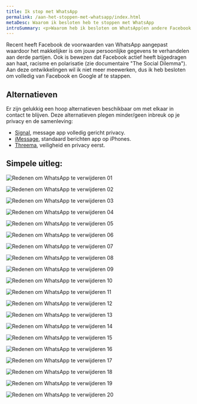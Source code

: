 ```yaml
---
title: Ik stop met WhatsApp
permalink: /aan-het-stoppen-met-whatsapp/index.html
metaDesc: Waarom ik besloten heb te stoppen met WhatsApp
introSummary: <p>Waarom heb ik besloten om WhatsApp(en andere Facebook & Google diensten) te verwijderen?</p>
---
```


<style>
  .o-content img {
    border: 5px solid var(--color-stroke);
    grid-column: main;
  }
</style>

Recent heeft Facebook de voorwaarden van WhatsApp aangepast waardoor het makkelijker is om jouw persoonlijke gegevens te verhandelen aan derde partijen. Ook is bewezen dat Facebook actief heeft bijgedragen aan haat, racisme en polarisatie (zie documentaire "The Social Dilemma"). Aan deze ontwikkelingen wil ik niet meer meewerken, dus ik heb besloten om volledig van Facebook en Google af te stappen.

## Alternatieven
Er zijn gelukkig een hoop alternatieven beschikbaar om met elkaar in contact te blijven. Deze alternatieven plegen minder/geen inbreuk op je privacy en de samenleving:

* [Signal](https://signal.org/install), message app volledig gericht privacy.
* [iMessage](https://support.apple.com/explore/messages), standaard berichten app op iPhones.
* [Threema](https://threema.ch/en/), veiligheid en privacy eerst.

## Simpele uitleg:

![Redenen om WhatsApp te verwijderen 01](/images/articles/whatsapp/nl/01.png)

![Redenen om WhatsApp te verwijderen 02](/images/articles/whatsapp/nl/02.png)

![Redenen om WhatsApp te verwijderen 03](/images/articles/whatsapp/nl/03.png)

![Redenen om WhatsApp te verwijderen 04](/images/articles/whatsapp/nl/04.png)

![Redenen om WhatsApp te verwijderen 05](/images/articles/whatsapp/nl/05.png)

![Redenen om WhatsApp te verwijderen 06](/images/articles/whatsapp/nl/06.png)

![Redenen om WhatsApp te verwijderen 07](/images/articles/whatsapp/nl/07.png)

![Redenen om WhatsApp te verwijderen 08](/images/articles/whatsapp/nl/08.png)

![Redenen om WhatsApp te verwijderen 09](/images/articles/whatsapp/nl/09.png)

![Redenen om WhatsApp te verwijderen 10](/images/articles/whatsapp/nl/10.png)

![Redenen om WhatsApp te verwijderen 11](/images/articles/whatsapp/nl/11.png)

![Redenen om WhatsApp te verwijderen 12](/images/articles/whatsapp/nl/12.png)

![Redenen om WhatsApp te verwijderen 13](/images/articles/whatsapp/nl/13.png)

![Redenen om WhatsApp te verwijderen 14](/images/articles/whatsapp/nl/14.png)

![Redenen om WhatsApp te verwijderen 15](/images/articles/whatsapp/nl/15.png)

![Redenen om WhatsApp te verwijderen 16](/images/articles/whatsapp/nl/16.png)

![Redenen om WhatsApp te verwijderen 17](/images/articles/whatsapp/nl/17.png)

![Redenen om WhatsApp te verwijderen 18](/images/articles/whatsapp/nl/18.png)

![Redenen om WhatsApp te verwijderen 19](/images/articles/whatsapp/nl/19.png)

![Redenen om WhatsApp te verwijderen 20](/images/articles/whatsapp/nl/20.png)
